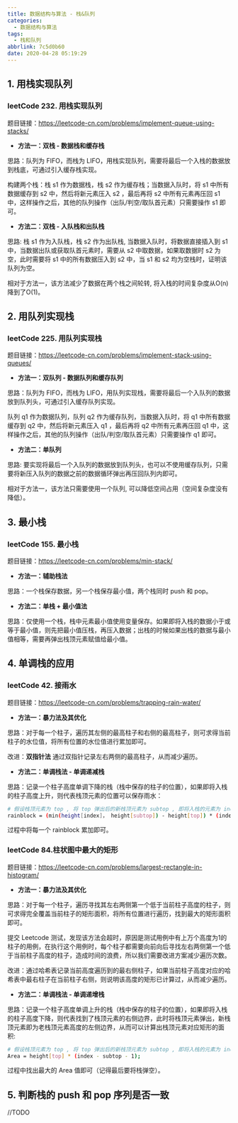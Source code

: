 ```yaml
---
title: 数据结构与算法 - 栈&队列
categories:
  - 数据结构与算法
tags:
  - 栈和队列
abbrlink: 7c5d0b60
date: 2020-04-28 05:19:29
---
```

## 1. 用栈实现队列

### leetCode 232. 用栈实现队列

题目链接：<https://leetcode-cn.com/problems/implement-queue-using-stacks/>

<!-- more -->

* **方法一：双栈 - 数据栈和缓存栈**

思路：队列为 FIFO，而栈为 LIFO，用栈实现队列，需要将最后一个入栈的数据放到栈底，可通过引入缓存栈实现。

构建两个栈：栈 s1 作为数据栈，栈 s2 作为缓存栈；当数据入队时，将 s1 中所有数据缓存到 s2 中，然后将新元素压入 s2 ，最后再将 s2 中所有元素再压回 s1 中，这样操作之后，其他的队列操作（出队/判空/取队首元素）只需要操作 s1 即可。

* **方法二：双栈 - 入队栈和出队栈**

思路: 栈 s1 作为入队栈，栈 s2 作为出队栈, 当数据入队时，将数据直接插入到 s1 中，当数据出队或获取队首元素时，需要从 s2 中取数据，如果取数据时 s2 为空，此时需要将 s1 中的所有数据压入到 s2 中，当 s1 和 s2 均为空栈时，证明该队列为空。

相对于方法一，该方法减少了数据在两个栈之间轮转, 将入栈的时间复杂度从O(n)降到了O(1)。

## 2. 用队列实现栈

### leetCode 225. 用队列实现栈

题目链接：<https://leetcode-cn.com/problems/implement-stack-using-queues/>

* **方法一：双队列 - 数据队列和缓存队列**

思路：队列为 FIFO，而栈为 LIFO，用队列实现栈，需要将最后一个入队列的数据放到队列头，可通过引入缓存队列实现。

队列 q1 作为数据队列，队列 q2 作为缓存队列，当数据入队时，将 q1 中所有数据缓存到 q2 中，然后将新元素压入 q1 ，最后再将 q2 中所有元素再压回 q1 中，这样操作之后，其他的队列操作（出队/判空/取队首元素）只需要操作 q1 即可。

* **方法二：单队列**

思路: 要实现将最后一个入队列的数据放到队列头，也可以不使用缓存队列，只需要将新压入队列的数据之前的数据循环弹出再压回队列内即可。

相对于方法一，该方法只需要使用一个队列, 可以降低空间占用（空间复杂度没有降低）。

## 3. 最小栈

### leetCode 155. 最小栈

题目链接：<https://leetcode-cn.com/problems/min-stack/>

* **方法一：辅助栈法**

思路：一个栈保存数据，另一个栈保存最小值，两个栈同时 push 和 pop。

* **方法二：单栈 + 最小值法**

思路：仅使用一个栈，栈中元素最小值使用变量保存。如果即将入栈的数据小于或等于最小值，则先把最小值压栈，再压入数据；出栈的时候如果出栈的数据与最小值相等，需要再弹出栈顶元素赋值给最小值。

## 4. 单调栈的应用

### leetCode 42. 接雨水

题目链接：<https://leetcode-cn.com/problems/trapping-rain-water/>

* **方法一：暴力法及其优化**

思路：对于每一个柱子，遍历其左侧的最高柱子和右侧的最高柱子，则可求得当前柱子的水位值，将所有位置的水位值进行累加即可。

改进：**双指针法** 通过双指针记录左右两侧的最高柱子，从而减少遍历。

* **方法二：单调栈法 - 单调递减栈**

思路：记录一个柱子高度单调下降的栈（栈中保存的柱子的位置），如果即将入栈的柱子高度上升，则代表栈顶元素的位置可以保存雨水：

```bash
# 假设栈顶元素为 top , 将 top 弹出后的新栈顶元素为 subtop , 即将入栈的元素为 index
rainblock = (min(height[index]， height[subtop]) - height[top]) * (index - subtop - 1)
```

过程中将每一个 rainblock 累加即可。

### leetCode 84.柱状图中最大的矩形

题目链接：<https://leetcode-cn.com/problems/largest-rectangle-in-histogram/>

* **方法一：暴力法及其优化**

思路：对于每一个柱子，遍历寻找其左右两侧第一个低于当前柱子高度的柱子，则可求得完全覆盖当前柱子的矩形面积，将所有位置进行遍历，找到最大的矩形面积即可。

提交 Leetcode 测试，发现该方法会超时，原因是测试用例中有上万个高度为1的柱子的用例，在执行这个用例时，每个柱子都需要向前向后寻找左右两侧第一个低于当前柱子高度的柱子，造成时间的浪费，所以我们需要改进方案减少遍历次数。

改进：通过哈希表记录当前高度遍历到的最右侧柱子，如果当前柱子高度对应的哈希表中最右柱子在当前柱子右侧，则说明该高度的矩形已计算过，从而减少遍历。

* **方法二：单调栈法 - 单调递增栈**

思路：记录一个柱子高度单调上升的栈（栈中保存的柱子的位置），如果即将入栈的柱子高度下降，则代表找到了栈顶元素的右侧边界，此时将栈顶元素弹出，新栈顶元素即为老栈顶元素高度的左侧边界，从而可以计算出栈顶元素对应矩形的面积:

```bash
# 假设栈顶元素为 top , 将 top 弹出后的新栈顶元素为 subtop , 即将入栈的元素为 index
Area = height[top] * (index - subtop - 1);
```

过程中找出最大的 Area 值即可（记得最后要将栈弹空）。

## 5. 判断栈的 push 和 pop 序列是否一致

//TODO
